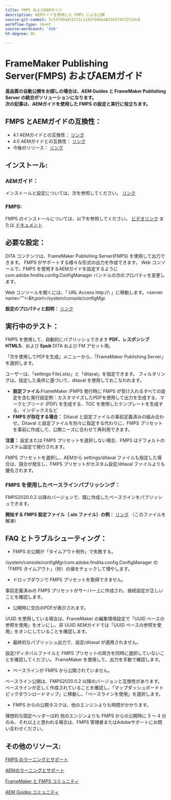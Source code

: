 ```yaml
---
title: FMPS およびAEMガイド
description: AEMガイドを使用した FMPS による公開
source-git-commit: 5c53f89a811571c2193769bb4821657df3212dc0
workflow-type: tm+mt
source-wordcount: '686'
ht-degree: 0%

---
```



# FrameMaker Publishing Server(FMPS) およびAEMガイド

**高品質の自動公開をお探しの場合は、AEM Guides と FrameMaker Publishing Server の統合がソリューションになります。\
次の記事は、AEMガイドを使用した FMPS の設定と実行に役立ちます。**

## FMPS とAEMガイドの互換性：

- 4.1 AEMガイドとの互換性： [リンク](https://experienceleague.adobe.com/docs/experience-manager-guides-learn/tutorials/release-info/release-notes/on-prem-release-notes/release-notes-4.1.html?lang=en/#compatibility-matrix)
- 4.0 AEMガイドとの互換性： [リンク](https://helpx.adobe.com/xml-documentation-for-experience-manager/release-note/release-notes-xml-documentation-solution-4-0.html/#Compatibility%20matrix)
- 今後のリリース： [リンク](https://experienceleague.adobe.com/docs/experience-manager-guides-learn/tutorials/release-info/latest-release-info.html?lang=en)

## インストール:

### AEMガイド：

インストールと設定については、次を参照してください。 [リンク](https://helpx.adobe.com/content/dam/help/en/xml-documentation-solution/4-1-2/Adobe-Experience-Manager-Guides_Installation-Configuration-Guide_EN.pdf)

### FMPS:

FMPS のインストールについては、以下を参照してください。 [ビデオリンク](https://www.youtube.com/watch?v=2deelyM5VA8&amp;t) または [ドキュメント](https://help.adobe.com/en_US/framemaker/server/index.html#t=fmps-user-guide%2Finstall_config_fmps.html%23install_config_fmps&amp;rhtocid=_2)

## 必要な設定：

DITA コンテンツは、FrameMaker Publishing Server(FMPS) を使用して出力できます。 FMPS がサポートする様々な形式の出力を作成できます。 Web コンソールで、FMPS を使用するAEMガイドを設定するように com.adobe.fmdita.config.ConfigManager バンドルの次のプロパティを変更します。

Web コンソールを開くには、「 URL Access http://\ 」に移動します。&lt;server name=&quot;&quot;>:\&lt;port>/system/console/configMgr.

**設定のプロパティと説明：** [リンク](https://helpx.adobe.com/content/dam/help/en/xml-documentation-solution/4-1-2/Adobe-Experience-Manager-Guides_Installation-Configuration-Guide_EN.pdf#page=89)

## 実行中のテスト：

FMPS を使用して、自動的にパブリッシュできます **PDF、レスポンシブHTML5**、および **Epub** DITA および FM アセット用。

「次を使用してPDFを生成」メニューから、「FrameMaker Publishing Server」を選択します。

ユーザーは、「settings File(.sts)」と「ditaval」を指定できます。 フィルタリングは、指定した条件に基づいて、ditaval を使用しておこなわれます。

- **設定ファイル**:FrameMaker /FMPS 発行時に FMPS が受け入れるすべての設定を含む発行設定例：カスタマイズしたPDFを使用して出力を生成する、マークとブリード (PDF) を生成する、TOC を使用したテンプレートを生成する、インデックスなど
- **FMPS が存在する場合：** Ditaval と設定ファイルの事前定義済みの組み合わせ。Ditaval と設定ファイルを別々に指定する代わりに、FMPS プリセットを事前に作成して、公開ニーズに合わせて再利用できます。

**注意：** 設定または FMPS プリセットを選択しない場合、FMPS はデフォルトのシステム設定で発行されます。

FMPS プリセットを選択し、AEMから settings/ditaval ファイルも指定した場合は、競合が発生し、FMPS プリセットがカスタム設定/ditaval ファイルよりも優先されます。

### FMPS を使用したベースラインパブリッシング：

FMPS2020.0.2 以降のバージョンで、既に作成したベースラインをパブリッシュできます。

**開始する FMPS 設定ファイル（.sts ファイル）の例：** [リンク](https://acrobat.adobe.com/link/track?uri=urn:aaid:scds:US:ef750752-7a7e-4e51-923e-6b7d9861ed54) （このファイルを解凍）

## FAQ とトラブルシューティング：

- FMPS の公開が「タイムアウト例外」で失敗する。

/system/console/configMgr/com.adobe.fmdita.config.ConfigManager の「FMPS タイムアウト」（秒）の値をチェックして増やします。

- ドロップダウンで FMPS プリセットを取得できません。

事前定義済みの FMPS プリセットがサーバー上に作成され、接続設定が正しいことを確認します。

- 公開時に空白のPDFが表示されます。

UUID を使用している場合は、FrameMaker の編集環境設定で「UUID ベースの参照を使用」をオンにし、非 UUID AEMガイドでは「UUID ベースの参照を使用」をオンにしていることを確認します。

- 最終的なパブリッシュ出力で、設定/ditaval が適用されません。

設定/ディタバルファイルと FMPS プリセットの両方を同時に選択していないことを確認してください。 FrameMaker を使用して、出力を手動で確認します。

- ベースラインが FMPS から公開されていません。

ベースライン公開は、FMPS2020.0.2 以降のバージョンと互換性があります。\
ベースラインが正しく作成されていることを確認し、「マップダッシュボードトピックダウンロードマップ」に移動し、「ベースラインを使用」を選択します。

- FMPS からの公開タスクは、他のエンジンよりも時間がかかります。

理想的な固定ヘッダーは約 他のエンジンよりも FMPS からの公開時に 3 ～ 4 分のみ、それ以上と思われる場合は、FMPS 管理者またはAdobeサポートにお問い合わせください。

## その他のリソース:

[FMPS のラーニングとサポート](https://helpx.adobe.com/support/framemaker-publishing-server.html)

[AEMのラーニングとサポート](https://helpx.adobe.com/in/support/xml-documentation-for-experience-manager.html)

[FrameMaker と FMPS コミュニティ](https://community.adobe.com/t5/framemaker/ct-p/ct-framemaker?page=1&amp;sort=latest_replies&amp;lang=all&amp;tabid=all)

[AEM Guides コミュニティ](https://experienceleaguecommunities.adobe.com/t5/experience-manager-guides/ct-p/aem-xml-documentation)
